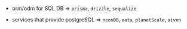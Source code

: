 - orm/odm for SQL DB => `prisma`, `drizzle`, `sequalize`

- services that provide postgreSQL => `neonDB`, `xata`, `planetScale`, `aiven`
